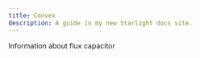 ```yaml
---
title: Convex
description: A guide in my new Starlight docs site.
---
```


Information about flux capacitor 
